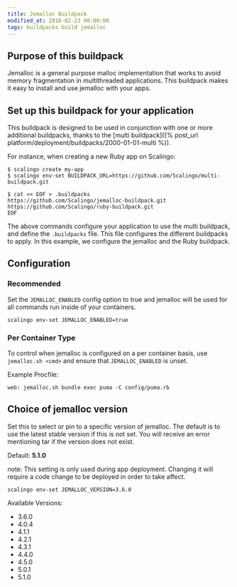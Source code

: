 ```yaml
---
title: Jemalloc Buildpack
modified_at: 2018-02-23 00:00:00
tags: buildpacks build jemalloc
---
```


## Purpose of this buildpack

Jemalloc is a general purpose malloc implementation that works to avoid memory
fragmentation in multithreaded applications. This buildpack makes it easy to
install and use jemalloc with your apps.

## Set up this buildpack for your application

This buildpack is designed to be used in conjunction with one or more additional
buildpacks, thanks to the [multi buildpack]({% post_url
platform/deployment/buildpacks/2000-01-01-multi %}).

For instance, when creating a new Ruby app on Scalingo:

```console
$ scalingo create my-app
$ scalingo env-set BUILDPACK_URL=https://github.com/Scalingo/multi-buildpack.git

$ cat << EOF > .buildpacks
https://github.com/Scalingo/jemalloc-buildpack.git
https://github.com/Scalingo/ruby-buildpack.git
EOF
```

The above commands configure your application to use the multi buildpack, and
define the `.buildpacks` file. This file configures the different buildpacks to
apply. In this example, we configure the jemalloc and the Ruby buildpack.

## Configuration

### Recommended

Set the `JEMALLOC_ENABLED` config option to true and jemalloc will be used for
all commands run inside of your containers.

```
scalingo env-set JEMALLOC_ENABLED=true
```

### Per Container Type

To control when jemalloc is configured on a per container basis, use `jemalloc.sh
<cmd>` and ensure that `JEMALLOC_ENABLED` is unset.

Example Procfile:

```
web: jemalloc.sh bundle exec puma -C config/puma.rb
```

## Choice of jemalloc version

Set this to select or pin to a specific version of jemalloc. The default is to
use the latest stable version if this is not set. You will receive an error
mentioning tar if the version does not exist.

Default: **5.1.0**

note: This setting is only used during app deployment. Changing it will
require a code change to be deployed in order to take affect.

```
scalingo env-set JEMALLOC_VERSION=3.6.0
```

Available Versions:

* 3.6.0
* 4.0.4
* 4.1.1
* 4.2.1
* 4.3.1
* 4.4.0
* 4.5.0
* 5.0.1
* 5.1.0
